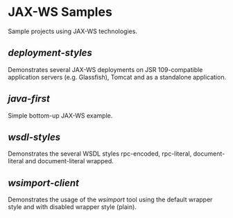 JAX-WS Samples
==============

Sample projects using JAX-WS technologies.

*deployment-styles*
-----------------
Demonstrates several JAX-WS deployments on JSR 109-compatible application servers (e.g. Glassfish), Tomcat and as a standalone application.
  
*java-first*
----------
Simple bottom-up JAX-WS example.

*wsdl-styles*
-----------
Demonstrates the several WSDL styles rpc-encoded, rpc-literal, document-literal and document-literal wrapped.

*wsimport-client*
---------------
Demonstrates the usage of the *wsimport* tool using the default wrapper style and with disabled wrapper style (plain).
